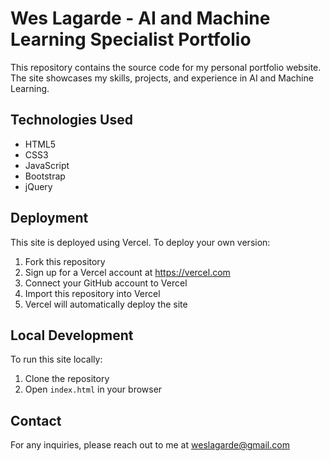 # Wes Lagarde - AI and Machine Learning Specialist Portfolio

This repository contains the source code for my personal portfolio website. The site showcases my skills, projects, and experience in AI and Machine Learning.

## Technologies Used

- HTML5
- CSS3
- JavaScript
- Bootstrap
- jQuery

## Deployment

This site is deployed using Vercel. To deploy your own version:

1. Fork this repository
2. Sign up for a Vercel account at https://vercel.com
3. Connect your GitHub account to Vercel
4. Import this repository into Vercel
5. Vercel will automatically deploy the site

## Local Development

To run this site locally:

1. Clone the repository
2. Open `index.html` in your browser

## Contact

For any inquiries, please reach out to me at weslagarde@gmail.com
